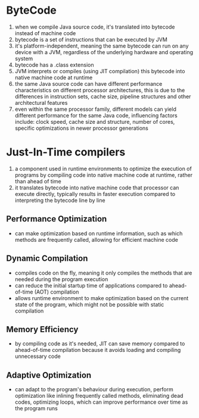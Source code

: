# ByteCode
1. when we compile Java source code, it's translated into bytecode instead of machine code
2. bytecode is a set of instructions that can be executed by JVM
3. it's platform-independent, meaning the same bytecode can run on any device with a JVM, regardless of the underlying hardware and operating system
4. bytecode has a .class extension
5. JVM interprets or compiles (using JIT compilation) this bytecode into native machine code at runtime
6. the same Java source code can have different performance characteristics on different processor architectures, this is due to the differences in instruction sets, cache size, pipeline structures and other architectural features
7. even within the same processor family, different models can yield different performance for the same Java code, influencing factors include: clock speed, cache size and structure, number of cores, specific optimizations in newer processor generations

# Just-In-Time compilers
1. a component used in runtime environments to optimize the execution of programs by compiling code into native machine code at runtime, rather than ahead of time
2. it translates bytecode into native machine code that processor can execute directly, typically results in faster execution compared to interpreting the bytecode line by line

## Performance Optimization
- can make optimization based on runtime information, such as which methods are frequently called, allowing for efficient machine code

## Dynamic Compilation
- compiles code on the fly, meaning it only compiles the methods that are needed during the program execution
- can reduce the initial startup time of applications compared to ahead-of-time (AOT) compilation
- allows runtime environment to make optimization based on the current state of the program, which might not be possible with static compilation

## Memory Efficiency
- by compiling code as it's needed, JIT can save memory compared to ahead-of-time compilation because it avoids loading and compiling unnecessary code

## Adaptive Optimization
- can adapt to the program's behaviour during execution, perform optimization like inlining frequently called methods, eliminating dead codes, optimizing loops, which can improve performance over time as the program runs
